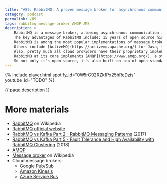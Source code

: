 ```yaml
---
title: "#89: RabbitMQ: A proven message broken for asynchronous communication"
category: podcast
permalink: /89
tags: rabbitmq message-broker AMQP JMS
description: >
    RabbitMQ is a message broker, allowing asynchronous communication in distrubuted systems.
    The key advantages of RabbitMQ include: 15 years of open source history, battle proven Erlang implementation and support for industry standard protocols.
    RabbitMQ is among the most popular implementations of message brokers.
    Others include [ActiveMQ](https://activemq.apache.org/) for Java, [celery](https://pypi.org/project/celery/) for Python and [Kafka](https://nurkiewicz.com/8) - if you consider it a message broker.
    Also, pretty much all cloud providers have their proprietary implementations, like, [Google Pub/Sub](https://cloud.google.com/pubsub/), [Amazon Kinesis](https://aws.amazon.com/kinesis/), [Azure Service Bus](https://learn.microsoft.com/en-us/azure/service-bus-messaging/service-bus-messaging-overview) and so on.
    RabbitMQ at its core implements [AMQP](https://www.amqp.org/), a standard protocol for information interchange.
    So not only it's open source, it's also built on top of open standards.
---
```


{% include player.html spotify_id="0W5rG92RZkfPx25hReDzis" youtube_id="TODO" %}

{{ page.description }}

<!--
There are a few key abstractions you must understand when working with RabbitMQ.
These are: exchanges, queues and bindings.
When sending messages to Rabbit, you send them to an exchange.
Exchanges then route these messages to queues bound to them.
The role of the exchange is to perform more or less sophisticated routing.
For example, _so-called_ _fanout_ exchange will forward every message to all bound queues.
On the other hand, _direct_ exchange routes messages to queues bound with a specific binding key.
Each message has a key, so you can easily route by that key.

There are more sophisticated exchange types.
Moreover, an exchange can be bound to another exchange, forming a more complex routing topology.
All this logic is implemented inside the broker, so it's pretty fast and reliable.

Talking about reliability, the consumer side is also interesting.
First of all, when consumer receives a message, it should be acknowledged.
Otherwise, the message goes back to the queue and is retried.
This prevents message losses.
On the other hand, if the consumer keeps failing to acknowledge the message, it is routed to DLQ.
Dead Letter Queue.

Depending on your exchange and queue configuration, you can implement multiple patterns in RabbitMQ.
For example, let's say your consumer has multiple instances.
If each instance has its own dedicated queue bound to fanout exchange, we got ourselves a broadcast.
On the other hand, if all nodes listen to the same queue, each message is forwarded to a single node only.
Moreover, if all consumers are down, messages will patiently wait for them to go back online.

Messages brokers work best when asynchronous style of communication is needed.
Let's say you are requesting a long-running operation to start.
However, if you desperately need a synchronous result of sending a message, this can be implemented as well.
Although, it's not recommended.
When sending a message you may either define a `reply-to` queue or send a correlation ID.
In the former case each message creates a unique, temporary reply queue.
In the latter case, a single response queue is used, but the producer may correlate which request was responsible for a certain response.

That's it, thanks for listening, bye!
-->

# More materials

* [RabbitMQ](https://en.wikipedia.org/wiki/RabbitMQ) on Wikipedia
* [RabbitMQ official website](https://www.rabbitmq.com)
* [RabbitMQ vs Kafka Part 2 - RabbitMQ Messaging Patterns](https://jack-vanlightly.com/blog/2017/12/5/rabbitmq-vs-kafka-part-2-rabbitmq-messaging-patterns-and-topologies) (2017)
* [RabbitMQ vs Kafka Part 5 - Fault Tolerance and High Availability with RabbitMQ Clustering](https://jack-vanlightly.com/blog/2018/8/31/rabbitmq-vs-kafka-part-5-fault-tolerance-and-high-availability-with-rabbitmq) (2018)
* [AMQP](https://www.amqp.org/)
* [Message broker](https://en.wikipedia.org/wiki/Message_broker) on Wikipedia
* Cloud message brokers:
    * [Google Pub/Sub](https://cloud.google.com/pubsub/)
    * [Amazon Kinesis](https://aws.amazon.com/kinesis/)
    * [Azure Service Bus](https://learn.microsoft.com/en-us/azure/service-bus-messaging/service-bus-messaging-overview)
